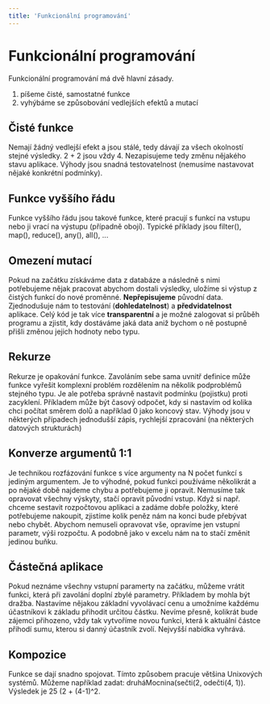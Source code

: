 ```yaml
---
title: 'Funkcionální programování'
---
```


# Funkcionální programování
Funkcionální programování má dvě hlavní zásady.
1. píšeme čisté, samostatné funkce
2. vyhýbáme se způsobování vedlejších efektů a mutací

## Čisté funkce
Nemají žádný vedlejší efekt a jsou stálé, tedy dávají za všech okolností stejné výsledky. 2 + 2 jsou vždy 4. Nezapisujeme tedy změnu nějakého stavu aplikace. Výhody jsou snadná testovatelnost (nemusíme nastavovat nějaké konkrétní podmínky).
## Funkce vyššího řádu
Funkce vyššího řádu jsou takové funkce, které pracují s funkcí na vstupu nebo ji vrací na výstupu (případně obojí). Typické příklady jsou filter(), map(), reduce(), any(), all(), ...
## Omezení mutací
Pokud na začátku získáváme data z databáze a následně s nimi potřebujeme nějak pracovat abychom dostali výsledky, uložíme si výstup z čistých funkcí do nové proměnné. **Nepřepisujeme** původní data. Zjednodušuje nám to testování (**dohledatelnost**) a **předvidatelnost** aplikace. Celý kód je tak více **transparentní** a je možné zalogovat si průběh programu a zjistit, kdy dostáváme jaká data aniž bychom o ně postupně přišli změnou jejich hodnoty nebo typu.
## Rekurze
Rekurze je opakování funkce. Zavoláním sebe sama uvnitř definice může funkce vyřešit komplexní problém rozdělením na několik podproblémů stejného typu. Je ale potřeba správně nastavit podmínku (pojistku) proti zacyklení. Příkladem může být časový odpočet, kdy si nastavím od kolika chci počítat směrem dolů a například 0 jako koncový stav. Výhody jsou v některých případech jednodušší zápis, rychlejší zpracování (na některých datových strukturách)
## Konverze argumentů 1:1
Je technikou rozfázování funkce s více argumenty na N počet funkcí s jediným argumentem. Je to výhodné, pokud funkci používáme několikrát a po nějaké době najdeme chybu a potřebujeme ji opravit. Nemusíme tak opravovat všechny výskyty, stačí opravit původní vstup. Když si např. chceme sestavit rozpočtovou aplikaci a zadáme dobře položky, které potřebujeme nakoupit, zjistíme kolik peněz nám na konci bude přebývat nebo chybět. Abychom nemuseli opravovat vše, opravíme jen vstupní parametr, výši rozpočtu. A podobně jako v excelu nám na to stačí změnit jedinou buňku.
## Částečná aplikace
Pokud neznáme všechny vstupní paramerty na začátku, můžeme vrátit funkci, která při zavolání doplní zbylé parametry. Příkladem by mohla být dražba. Nastavíme nějakou základní vyvolávací cenu a umožníme každému účastníkovi k základu přihodit určitou částku. Nevíme přesně, kolikrát bude zájemci přihozeno, vždy tak vytvoříme novou funkci, která k aktuální částce přihodí sumu, kterou si danný účastník zvolí. Nejvyšší nabídka vyhrává.
## Kompozice
Funkce se dají snadno spojovat. Tímto způsobem pracuje většina Unixových systémů. Můžeme například zadat: druháMocnina(sečti(2, odečti(4, 1)). Výsledek je 25 (2 + (4-1)^2.